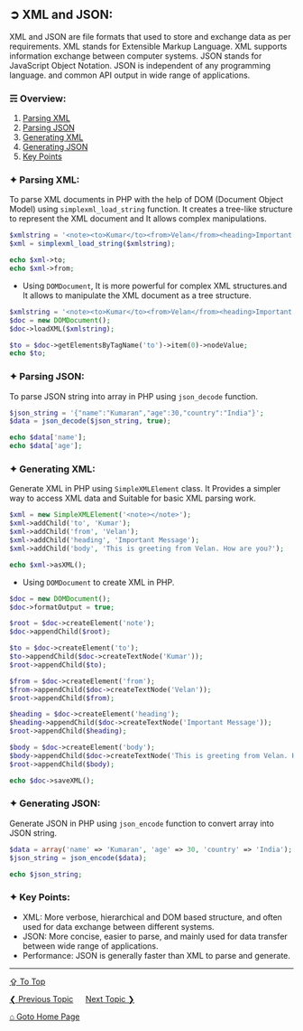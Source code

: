 ## &#10162; XML and JSON:
XML and JSON are file formats that used to store and exchange data as per requirements.
XML stands for Extensible Markup Language. XML supports information exchange between computer systems.
JSON stands for JavaScript Object Notation. JSON is independent of any programming language. and common API output in wide range of applications.

### &#9780; Overview:
1. [Parsing XML](#-parsing-xml)
2. [Parsing JSON](#-parsing-json)
3. [Generating XML](#-generating-xml)
4. [Generating JSON](#-generating-json)
5. [Key Points](#-key-points)

### &#10022; Parsing XML:
To parse XML documents in PHP with the help of DOM (Document Object Model) using `simplexml_load_string` function. It creates a tree-like structure to represent the XML document and It allows complex manipulations.

```php
$xmlstring = '<note><to>Kumar</to><from>Velan</from><heading>Important Message</heading><body>This is greeting from Velan. How are you?</body></note>';
$xml = simplexml_load_string($xmlstring);

echo $xml->to;
echo $xml->from;
```

- Using `DOMDocument`, It is more powerful for complex XML structures.and It allows to manipulate the XML document as a tree structure.

```php
$xmlstring = '<note><to>Kumar</to><from>Velan</from><heading>Important Message</heading><body>This is greeting from Velan. How are you?</body></note>';
$doc = new DOMDocument();
$doc->loadXML($xmlstring);

$to = $doc->getElementsByTagName('to')->item(0)->nodeValue;
echo $to;
```

### &#10022; Parsing JSON:
To parse JSON string into array in PHP using `json_decode` function.

```php
$json_string = '{"name":"Kumaran","age":30,"country":"India"}';
$data = json_decode($json_string, true);

echo $data['name'];
echo $data['age'];
```

### &#10022; Generating XML:
Generate XML in PHP using `SimpleXMLElement` class. It Provides a simpler way to access XML data and Suitable for basic XML parsing work.

```php
$xml = new SimpleXMLElement('<note></note>');
$xml->addChild('to', 'Kumar');
$xml->addChild('from', 'Velan');
$xml->addChild('heading', 'Important Message');
$xml->addChild('body', 'This is greeting from Velan. How are you?');

echo $xml->asXML();
```

- Using `DOMDocument` to create XML in PHP.

```php
$doc = new DOMDocument();
$doc->formatOutput = true;

$root = $doc->createElement('note');
$doc->appendChild($root);

$to = $doc->createElement('to');
$to->appendChild($doc->createTextNode('Kumar'));
$root->appendChild($to);

$from = $doc->createElement('from');
$from->appendChild($doc->createTextNode('Velan'));
$root->appendChild($from);

$heading = $doc->createElement('heading');
$heading->appendChild($doc->createTextNode('Important Message'));
$root->appendChild($heading);

$body = $doc->createElement('body');
$body->appendChild($doc->createTextNode('This is greeting from Velan. How are you?'));
$root->appendChild($body);

echo $doc->saveXML();
```

### &#10022; Generating JSON:
Generate JSON in PHP using `json_encode` function to convert array into JSON string.

```php
$data = array('name' => 'Kumaran', 'age' => 30, 'country' => 'India');
$json_string = json_encode($data);

echo $json_string;
```

### &#10022; Key Points:
- XML: More verbose, hierarchical and DOM based structure, and often used for data exchange between different systems.
- JSON: More concise, easier to parse, and mainly used for data transfer between wide range of applications.
- Performance: JSON is generally faster than XML to parse and generate.

---
[&#8682; To Top](#-xml-and-json)

[&#10094; Previous Topic](./regular-expressions.md) &emsp; [Next Topic &#10095;](./cli-with-php.md)

[&#8962; Goto Home Page](../README.md)
